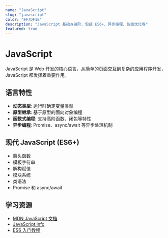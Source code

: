 ```yaml
---
name: "JavaScript"
slug: "javascript"
color: "#F7DF1E"
description: "JavaScript 基础与进阶，包括 ES6+、异步编程、性能优化等"
featured: true
---
```


# JavaScript

JavaScript 是 Web 开发的核心语言，从简单的页面交互到复杂的应用程序开发，JavaScript 都发挥着重要作用。

## 语言特性

- **动态类型**: 运行时确定变量类型
- **原型继承**: 基于原型的面向对象编程
- **函数式编程**: 支持高阶函数、闭包等特性
- **异步编程**: Promise、async/await 等异步处理机制

## 现代 JavaScript (ES6+)

- 箭头函数
- 模板字符串
- 解构赋值
- 模块系统
- 类语法
- Promise 和 async/await

## 学习资源

- [MDN JavaScript 文档](https://developer.mozilla.org/zh-CN/docs/Web/JavaScript)
- [JavaScript.info](https://zh.javascript.info/)
- [ES6 入门教程](https://es6.ruanyifeng.com/)
